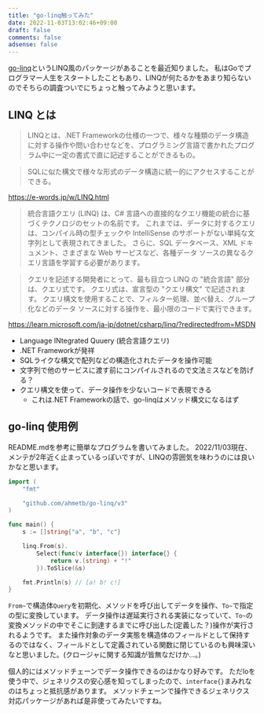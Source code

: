 ```yaml
---
title: "go-linq触ってみた"
date: 2022-11-03T13:02:46+09:00
draft: false
comments: false
adsense: false
---
```


[go-linq](https://github.com/ahmetb/go-linq)というLINQ風のパッケージがあることを最近知りました。
私はGoでプログラマー人生をスタートしたこともあり、LINQが何たるかをあまり知らないのでそちらの調査ついでにちょっと触ってみようと思います。

## LINQ とは

> LINQとは、.NET Frameworkの仕様の一つで、様々な種類のデータ構造に対する操作や問い合わせなどを、プログラミング言語で書かれたプログラム中に一定の書式で直に記述することができるもの。

> SQLに似た構文で様々な形式のデータ構造に統一的にアクセスすることができる。

https://e-words.jp/w/LINQ.html

> 統合言語クエリ (LINQ) は、C# 言語への直接的なクエリ機能の統合に基づくテクノロジのセットの名前です。 これまでは、データに対するクエリは、コンパイル時の型チェックや IntelliSense のサポートがない単純な文字列として表現されてきました。 さらに、SQL データベース、XML ドキュメント、さまざまな Web サービスなど、各種データ ソースの異なるクエリ言語を学習する必要があります。

> クエリを記述する開発者にとって、最も目立つ LINQ の "統合言語" 部分は、クエリ式です。 クエリ式は、宣言型の "クエリ構文" で記述されます。 クエリ構文を使用することで、フィルター処理、並べ替え、グループ化などのデータ ソースに対する操作を、最小限のコードで実行できます。

https://learn.microsoft.com/ja-jp/dotnet/csharp/linq/?redirectedfrom=MSDN

- Language INtegrated Quuery (統合言語クエリ)
- .NET Frameworkが発祥
- SQLライクな構文で配列などの構造化されたデータを操作可能
- 文字列で他のサービスに渡す前にコンパイルされるので文法ミスなどを防げる？
- クエリ構文を使って、データ操作を少ないコードで表現できる
    - これは.NET Frameworkの話で、go-linqはメソッド構文になるはず

## go-linq 使用例

README.mdを参考に簡単なプログラムを書いてみました。
2022/11/03現在、メンテが2年近く止まっているっぽいですが、LINQの雰囲気を味わうのには良いかなと思います。

```go
import (
	"fmt"

	"github.com/ahmetb/go-linq/v3"
)

func main() {
	s := []string{"a", "b", "c"}

	linq.From(s).
		Select(func(v interface{}) interface{} {
			return v.(string) + "!"
		}).ToSlice(&s)

	fmt.Println(s) // [a! b! c!]
}
```

`From~`で構造体`Query`を初期化、メソッドを呼び出してデータを操作、`To~`で指定の型に変換しています。
データ操作は遅延実行される実装になっていて、`To~`の変換メソッドの中でそこに到達するまでに呼び出した(定義した？)操作が実行されるようです。
また操作対象のデータ実態を構造体のフィールドとして保持するのではなく、フィールドとして定義されている関数に閉じているのも興味深いなと思いました。(クロージャに関する知識が皆無なだけか...。)

個人的にはメソッドチェーンでデータ操作できるのはかなり好みです。
ただloを使う中で、ジェネリクスの安心感を知ってしまったので、`interface{}`まみれなのはちょっと抵抗感があります。
メソッドチェーンで操作できるジェネリクス対応パッケージがあれば是非使ってみたいですね。
